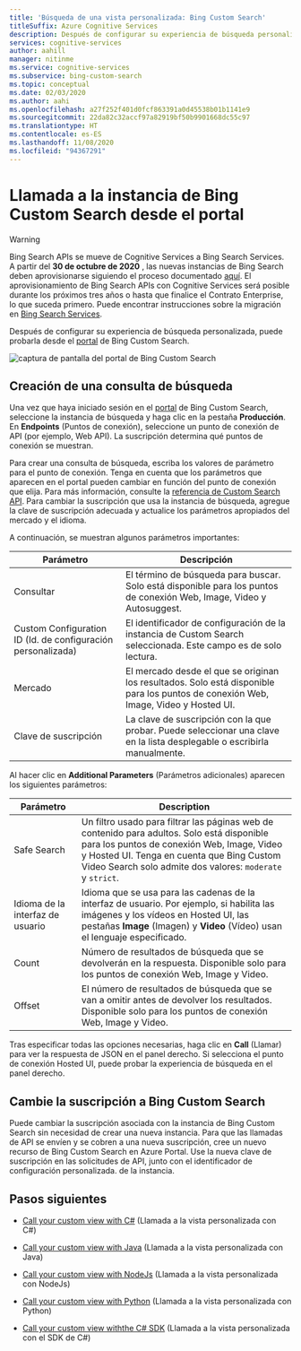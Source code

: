 ```yaml
---
title: 'Búsqueda de una vista personalizada: Bing Custom Search'
titleSuffix: Azure Cognitive Services
description: Después de configurar su experiencia de búsqueda personalizada, puede probarla desde el portal de Bing Custom Search.
services: cognitive-services
author: aahill
manager: nitinme
ms.service: cognitive-services
ms.subservice: bing-custom-search
ms.topic: conceptual
ms.date: 02/03/2020
ms.author: aahi
ms.openlocfilehash: a27f252f401d0fcf863391a0d45538b01b1141e9
ms.sourcegitcommit: 22da82c32accf97a82919bf50b9901668dc55c97
ms.translationtype: HT
ms.contentlocale: es-ES
ms.lasthandoff: 11/08/2020
ms.locfileid: "94367291"
---
```

# <a name="call-your-bing-custom-search-instance-from-the-portal"></a>Llamada a la instancia de Bing Custom Search desde el portal

> [!WARNING]
> Bing Search APIs se mueve de Cognitive Services a Bing Search Services. A partir del **30 de octubre de 2020** , las nuevas instancias de Bing Search deben aprovisionarse siguiendo el proceso documentado [aquí](https://aka.ms/cogsvcs/bingmove).
> El aprovisionamiento de Bing Search APIs con Cognitive Services será posible durante los próximos tres años o hasta que finalice el Contrato Enterprise, lo que suceda primero.
> Puede encontrar instrucciones sobre la migración en [Bing Search Services](https://aka.ms/cogsvcs/bingmigration).

Después de configurar su experiencia de búsqueda personalizada, puede probarla desde el [portal](https://customsearch.ai) de Bing Custom Search. 

![captura de pantalla del portal de Bing Custom Search](media/portal-search-screen.png)
## <a name="create-a-search-query"></a>Creación de una consulta de búsqueda 

Una vez que haya iniciado sesión en el [portal](https://customsearch.ai) de Bing Custom Search, seleccione la instancia de búsqueda y haga clic en la pestaña **Producción**. En **Endpoints** (Puntos de conexión), seleccione un punto de conexión de API (por ejemplo, Web API). La suscripción determina qué puntos de conexión se muestran.

Para crear una consulta de búsqueda, escriba los valores de parámetro para el punto de conexión. Tenga en cuenta que los parámetros que aparecen en el portal pueden cambiar en función del punto de conexión que elija. Para más información, consulte la [referencia de Custom Search API](/rest/api/cognitiveservices-bingsearch/bing-custom-search-api-v7-reference#query-parameters). Para cambiar la suscripción que usa la instancia de búsqueda, agregue la clave de suscripción adecuada y actualice los parámetros apropiados del mercado y el idioma.

A continuación, se muestran algunos parámetros importantes:


|Parámetro  |Descripción  |
|---------|---------|
|Consultar     | El término de búsqueda para buscar. Solo está disponible para los puntos de conexión Web, Image, Video y Autosuggest. |
|Custom Configuration ID (Id. de configuración personalizada) | El identificador de configuración de la instancia de Custom Search seleccionada. Este campo es de solo lectura. |
|Mercado     | El mercado desde el que se originan los resultados. Solo está disponible para los puntos de conexión Web, Image, Video y Hosted UI.        |
|Clave de suscripción | La clave de suscripción con la que probar. Puede seleccionar una clave en la lista desplegable o escribirla manualmente.          |

Al hacer clic en **Additional Parameters** (Parámetros adicionales) aparecen los siguientes parámetros:  

|Parámetro  |Description  |
|---------|---------|
|Safe Search     | Un filtro usado para filtrar las páginas web de contenido para adultos. Solo está disponible para los puntos de conexión Web, Image, Video y Hosted UI. Tenga en cuenta que Bing Custom Video Search solo admite dos valores: `moderate` y `strict`.        |
|Idioma de la interfaz de usuario    | Idioma que se usa para las cadenas de la interfaz de usuario. Por ejemplo, si habilita las imágenes y los vídeos en Hosted UI, las pestañas **Image** (Imagen) y **Video** (Vídeo) usan el lenguaje especificado.        |
|Count     | Número de resultados de búsqueda que se devolverán en la respuesta. Disponible solo para los puntos de conexión Web, Image y Video.         |
|Offset    | El número de resultados de búsqueda que se van a omitir antes de devolver los resultados. Disponible solo para los puntos de conexión Web, Image y Video.        |
    
Tras especificar todas las opciones necesarias, haga clic en **Call** (Llamar) para ver la respuesta de JSON en el panel derecho. Si selecciona el punto de conexión Hosted UI, puede probar la experiencia de búsqueda en el panel derecho.

## <a name="change-your-bing-custom-search-subscription"></a>Cambie la suscripción a Bing Custom Search

Puede cambiar la suscripción asociada con la instancia de Bing Custom Search sin necesidad de crear una nueva instancia. Para que las llamadas de API se envíen y se cobren a una nueva suscripción, cree un nuevo recurso de Bing Custom Search en Azure Portal. Use la nueva clave de suscripción en las solicitudes de API, junto con el identificador de configuración personalizada. de la instancia.

## <a name="next-steps"></a>Pasos siguientes

- [Call your custom view with C#](./call-endpoint-csharp.md) (Llamada a la vista personalizada con C#)
- [Call your custom view with Java](./call-endpoint-java.md) (Llamada a la vista personalizada con Java)
- [Call your custom view with NodeJs](./call-endpoint-nodejs.md) (Llamada a la vista personalizada con NodeJs)
- [Call your custom view with Python](./call-endpoint-python.md) (Llamada a la vista personalizada con Python)

- [Call your custom view withthe C# SDK](./quickstarts/client-libraries.md?pivots=programming-language-csharp%253fpivots%253dprogramming-language-csharp) (Llamada a la vista personalizada con el SDK de C#)